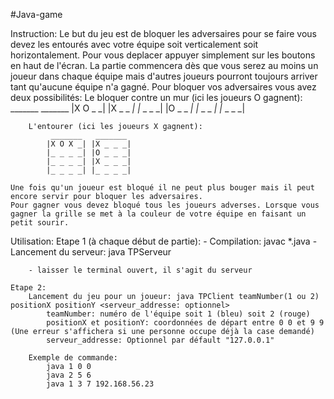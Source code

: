 #Java-game

Instruction:
	Le but du jeu est de bloquer les adversaires pour se faire vous devez les entourés avec votre équipe soit verticalement soit horizontalement.
	Pour vous deplacer appuyer simplement sur les boutons en haut de l'écran.
	La partie commencera dès que vous serez au moins un joueur dans chaque équipe mais d'autres joueurs pourront toujours arriver tant qu'aucune équipe n'a gagné.
	Pour bloquer vos adversaires vous avez deux possibilités:
		Le bloquer contre un mur (ici les joueurs O gagnent):
			 _______   _______
			|X O _ _| |X _ _ _|
			|_ _ _ _| |O _ _ _|
			|_ _ _ _| |_ _ _ _|
			
		L'entourer (ici les joueurs X gagnent):
			 _______   _______
			|X O X _| |X _ _ _|
			|_ _ _ _| |O _ _ _|
			|_ _ _ _| |X _ _ _|
			|_ _ _ _| |_ _ _ _|
			
	Une fois qu'un joueur est bloqué il ne peut plus bouger mais il peut encore servir pour bloquer les adversaires.
	Pour gagner vous devez bloqué tous les joueurs adverses. Lorsque vous gagner la grille se met à la couleur de votre équipe en faisant un petit sourir.

Utilisation:
	Etape 1 (à chaque début de partie):
		- Compilation: javac *.java
		- Lancement du serveur: java TPServeur
		 
		- laisser le terminal ouvert, il s'agit du serveur

	Etape 2:
		Lancement du jeu pour un joueur: java TPClient teamNumber(1 ou 2) positionX positionY <serveur_addresse: optionnel>
			teamNumber: numéro de l'équipe soit 1 (bleu) soit 2 (rouge)
			positionX et positionY: coordonnées de départ entre 0 0 et 9 9 (Une erreur s'affichera si une personne occupe déjà la case demandé)
			serveur_addresse: Optionnel par défault "127.0.0.1"
		
		Exemple de commande: 
			java 1 0 0
			java 2 5 6
			java 1 3 7 192.168.56.23